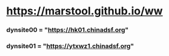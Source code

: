# https://marstool.github.io/ww

### dynsite00 = "https://hk01.chinadsf.org"
### dynsite01 = "https://ytxwz1.chinadsf.org"

